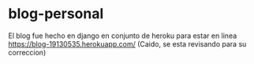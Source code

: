 # blog-personal
El blog fue hecho en django en conjunto de heroku para estar en linea
https://blog-19130535.herokuapp.com/
(Caido, se esta revisando para su correccion)
